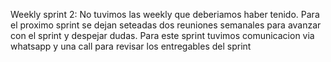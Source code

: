 Weekly sprint 2:
No tuvimos las weekly que deberiamos haber tenido. Para el proximo sprint se dejan seteadas dos reuniones semanales para avanzar con el sprint y despejar dudas. Para este sprint tuvimos comunicacion via whatsapp y una call para revisar los entregables del sprint